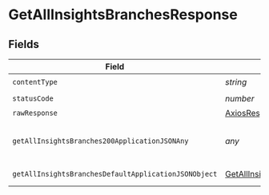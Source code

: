 # GetAllInsightsBranchesResponse


## Fields

| Field                                                                                                                   | Type                                                                                                                    | Required                                                                                                                | Description                                                                                                             |
| ----------------------------------------------------------------------------------------------------------------------- | ----------------------------------------------------------------------------------------------------------------------- | ----------------------------------------------------------------------------------------------------------------------- | ----------------------------------------------------------------------------------------------------------------------- |
| `contentType`                                                                                                           | *string*                                                                                                                | :heavy_check_mark:                                                                                                      | N/A                                                                                                                     |
| `statusCode`                                                                                                            | *number*                                                                                                                | :heavy_check_mark:                                                                                                      | N/A                                                                                                                     |
| `rawResponse`                                                                                                           | [AxiosResponse](https://axios-http.com/docs/res_schema)                                                                 | :heavy_minus_sign:                                                                                                      | N/A                                                                                                                     |
| `getAllInsightsBranches200ApplicationJSONAny`                                                                           | *any*                                                                                                                   | :heavy_minus_sign:                                                                                                      | A list of branches for a project                                                                                        |
| `getAllInsightsBranchesDefaultApplicationJSONObject`                                                                    | [GetAllInsightsBranchesDefaultApplicationJSON](../../models/operations/getallinsightsbranchesdefaultapplicationjson.md) | :heavy_minus_sign:                                                                                                      | Error response.                                                                                                         |